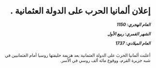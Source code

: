 <h1 dir="rtl">إعلان ألمانيا الحرب على الدولة العثمانية .</h1>

<h5 dir="rtl">العام الهجري:  1150

الشهر القمري: ربيع الأول

العام الميلادي: 1737</h5>

<p dir="rtl">أعلنت ألمانيا الحربَ على الدولة العثمانية بعد هزيمة حليفتها روسيا أمام العثمانيين في شبه جزيرة القرم، ووقوع مائة ألف روسي في الأسر.</p></br>
